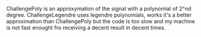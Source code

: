 ChallengePoly is an approxymation of the signal with a polynomial of 2^nd degree.
ChallengeLegendre uses legendre polynomials, works it's a better approximation than ChallengePoly but the code is too slow and my machine is not fast enought fro receiving a decent result in decent times.
